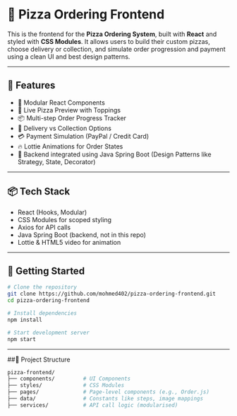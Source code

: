 # 🍕 Pizza Ordering Frontend

This is the frontend for the **Pizza Ordering System**, built with **React** and styled with **CSS Modules**. It allows users to build their custom pizzas, choose delivery or collection, and simulate order progression and payment using a clean UI and best design patterns.

---

## 🚀 Features

- 🧱 Modular React Components
- 🎨 Live Pizza Preview with Toppings
- 📦 Multi-step Order Progress Tracker
- 🛵 Delivery vs Collection Options
- 💳 Payment Simulation (PayPal / Credit Card)
- 🔥 Lottie Animations for Order States
- 🧠 Backend integrated using Java Spring Boot (Design Patterns like Strategy, State, Decorator)

---

## 📦 Tech Stack

- React (Hooks, Modular)
- CSS Modules for scoped styling
- Axios for API calls
- Java Spring Boot (backend, not in this repo)
- Lottie & HTML5 video for animation

---

## 🔧 Getting Started

```bash
# Clone the repository
git clone https://github.com/mohmed402/pizza-ordering-frontend.git
cd pizza-ordering-frontend

# Install dependencies
npm install

# Start development server
npm start
```
---
##📁 Project Structure

```bash
pizza-frontend/
├── components/         # UI Components
├── styles/             # CSS Modules
├── pages/              # Page-level components (e.g., Order.js)
├── data/               # Constants like steps, image mappings
├── services/           # API call logic (modularised)

```
